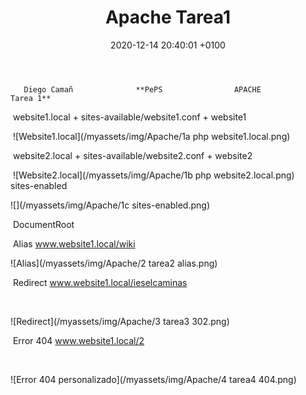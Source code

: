 ﻿---
typora-copy-images-to: ../myassets/img
typora-root-url: ../
layout: post
title:  "Apache Tarea1"
date:   2020-12-14 20:40:01 +0100
categories: PePS
---

       Diego Camañ              **PePS                APACHE              Tarea 1**





​                                     website1.local + sites-available/website1.conf + website1



​                        ![Website1.local](/myassets/img/Apache/1a php website1.local.png)     

​                                     website2.local + sites-available/website2.conf + website2



​                        ![Website2.local](/myassets/img/Apache/1b php website2.local.png)  
​																		sites-enabled

![](/myassets/img/Apache/1c sites-enabled.png)

​                                                                         DocumentRoot






​                                                       Alias  www.website1.local/wiki



![Alias](/myassets/img/Apache/2 tarea2 alias.png)



​                                      Redirect www.website1.local/ieselcaminas

​														

![Redirect](/myassets/img/Apache/3 tarea3 302.png)



​                                      Error 404 www.website1.local/2

​														

![Error 404 personalizado](/myassets/img/Apache/4 tarea4 404.png)








